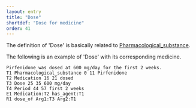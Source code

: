 ```yaml
---
layout: entry
title: "Dose"
shortdef: "Dose for medicine"
order: 41
---
```


The definition of 'Dose' is basically related to [Pharmacological_substance]().

The following is an example of 'Dose' with its corresponding medicine.

~~~ ann
Pirfenidone was dosed at 600 mg/day for the first 2 weeks.
T1 Pharmacological_substance 0 11 Pirfenidone
T2 Medication 16 21 dosed
T3 Dose 25 35 600 mg/day
T4 Period 44 57 first 2 weeks
E1 Medication:T2 has_agent:T1
R1 dose_of Arg1:T3 Arg2:T1
~~~


<!-- details -->
